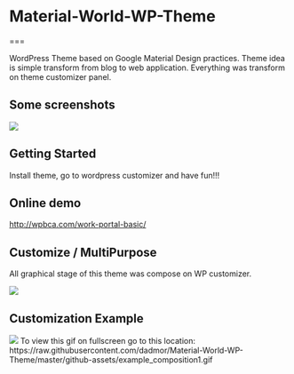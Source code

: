 # Material-World-WP-Theme
===

WordPress Theme based on Google Material Design practices. Theme idea is simple transform from blog to web application. Everything was transform on theme customizer panel.

Some screenshots
---------------

<img src="https://github.com/dadmor/Material-World-WP-Theme/blob/master/github-assets/theme-screens.png">



Getting Started
---------------

Install theme, go to wordpress customizer and have fun!!!


Online demo
---------------

http://wpbca.com/work-portal-basic/


Customize / MultiPurpose
---------------

All graphical stage of this theme was compose on WP customizer.

<img src="https://github.com/dadmor/Material-World-WP-Theme/blob/master/github-assets/material_customize.png">


Customization Example
---------------

<img src="https://github.com/dadmor/Material-World-WP-Theme/blob/master/github-assets/example_composition1.gif">
To view this gif on fullscreen go to this location:
https://raw.githubusercontent.com/dadmor/Material-World-WP-Theme/master/github-assets/example_composition1.gif
